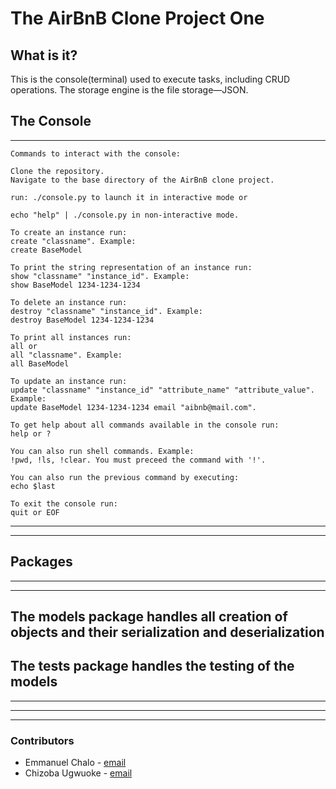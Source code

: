 # __The AirBnB Clone Project One__

## What is it?
This is the console(terminal) used to execute tasks, including CRUD operations. The storage engine is the file storage—JSON.

## __The Console__
---
```
Commands to interact with the console:

Clone the repository.
Navigate to the base directory of the AirBnB clone project.

run: ./console.py to launch it in interactive mode or

echo "help" | ./console.py in non-interactive mode.

To create an instance run:
create "classname". Example:
create BaseModel

To print the string representation of an instance run:
show "classname" "instance_id". Example:
show BaseModel 1234-1234-1234

To delete an instance run:
destroy "classname" "instance_id". Example:
destroy BaseModel 1234-1234-1234

To print all instances run:
all or
all "classname". Example:
all BaseModel

To update an instance run:
update "classname" "instance_id" "attribute_name" "attribute_value". Example:
update BaseModel 1234-1234-1234 email "aibnb@mail.com".

To get help about all commands available in the console run:
help or ?

You can also run shell commands. Example:
!pwd, !ls, !clear. You must preceed the command with '!'.

You can also run the previous command by executing:
echo $last

To exit the console run:
quit or EOF
```
---
---

## Packages
---
---
The models package handles all creation of objects and their serialization and deserialization
---
The tests package handles the testing of the models
---
---
---
---

### Contributors

- Emmanuel Chalo - [email](mailto:emusyoka759@gmail.com)
- Chizoba Ugwuoke - [email](mailto:upc4you@gmail.com)
